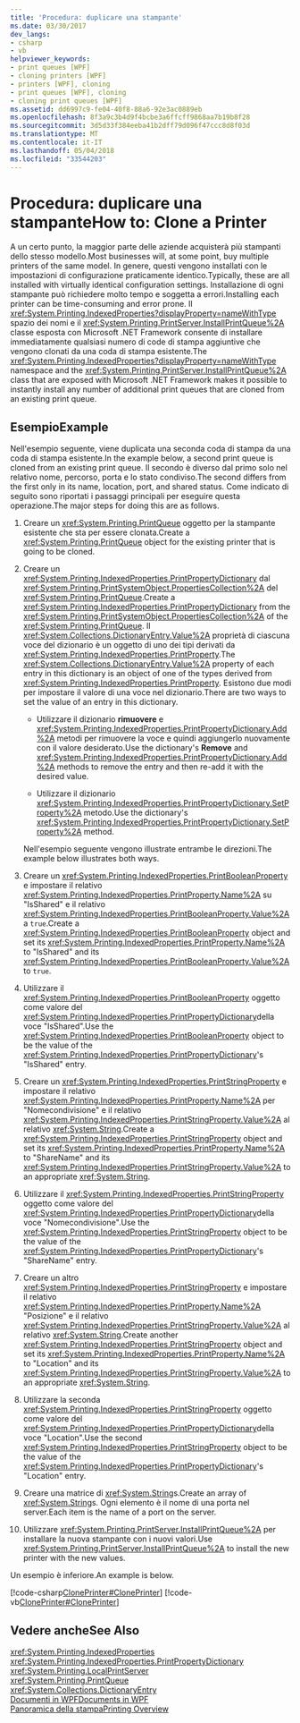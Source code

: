```yaml
---
title: 'Procedura: duplicare una stampante'
ms.date: 03/30/2017
dev_langs:
- csharp
- vb
helpviewer_keywords:
- print queues [WPF]
- cloning printers [WPF]
- printers [WPF], cloning
- print queues [WPF], cloning
- cloning print queues [WPF]
ms.assetid: dd6997c9-fe04-40f8-88a6-92e3ac0889eb
ms.openlocfilehash: 8f3a9c3b4d9f4bcbe3a6ffcff9868aa7b19b8f28
ms.sourcegitcommit: 3d5d33f384eeba41b2dff79d096f47ccc8d8f03d
ms.translationtype: MT
ms.contentlocale: it-IT
ms.lasthandoff: 05/04/2018
ms.locfileid: "33544203"
---
```

# <a name="how-to-clone-a-printer"></a><span data-ttu-id="95de3-102">Procedura: duplicare una stampante</span><span class="sxs-lookup"><span data-stu-id="95de3-102">How to: Clone a Printer</span></span>
<span data-ttu-id="95de3-103">A un certo punto, la maggior parte delle aziende acquisterà più stampanti dello stesso modello.</span><span class="sxs-lookup"><span data-stu-id="95de3-103">Most businesses will, at some point, buy multiple printers of the same model.</span></span> <span data-ttu-id="95de3-104">In genere, questi vengono installati con le impostazioni di configurazione praticamente identico.</span><span class="sxs-lookup"><span data-stu-id="95de3-104">Typically, these are all installed with virtually identical configuration settings.</span></span> <span data-ttu-id="95de3-105">Installazione di ogni stampante può richiedere molto tempo e soggetta a errori.</span><span class="sxs-lookup"><span data-stu-id="95de3-105">Installing each printer can be time-consuming and error prone.</span></span> <span data-ttu-id="95de3-106">Il <xref:System.Printing.IndexedProperties?displayProperty=nameWithType> spazio dei nomi e il <xref:System.Printing.PrintServer.InstallPrintQueue%2A> classe esposta con Microsoft .NET Framework consente di installare immediatamente qualsiasi numero di code di stampa aggiuntive che vengono clonati da una coda di stampa esistente.</span><span class="sxs-lookup"><span data-stu-id="95de3-106">The <xref:System.Printing.IndexedProperties?displayProperty=nameWithType> namespace and the <xref:System.Printing.PrintServer.InstallPrintQueue%2A> class that are exposed with Microsoft .NET Framework makes it possible to instantly install any number of additional print queues that are cloned from an existing print queue.</span></span>  
  
## <a name="example"></a><span data-ttu-id="95de3-107">Esempio</span><span class="sxs-lookup"><span data-stu-id="95de3-107">Example</span></span>  
 <span data-ttu-id="95de3-108">Nell'esempio seguente, viene duplicata una seconda coda di stampa da una coda di stampa esistente.</span><span class="sxs-lookup"><span data-stu-id="95de3-108">In the example below, a second print queue is cloned from an existing print queue.</span></span> <span data-ttu-id="95de3-109">Il secondo è diverso dal primo solo nel relativo nome, percorso, porta e lo stato condiviso.</span><span class="sxs-lookup"><span data-stu-id="95de3-109">The second differs from the first only in its name, location, port, and shared status.</span></span> <span data-ttu-id="95de3-110">Come indicato di seguito sono riportati i passaggi principali per eseguire questa operazione.</span><span class="sxs-lookup"><span data-stu-id="95de3-110">The major steps for doing this are as follows.</span></span>  
  
1.  <span data-ttu-id="95de3-111">Creare un <xref:System.Printing.PrintQueue> oggetto per la stampante esistente che sta per essere clonata.</span><span class="sxs-lookup"><span data-stu-id="95de3-111">Create a <xref:System.Printing.PrintQueue> object for the existing printer that is going to be cloned.</span></span>  
  
2.  <span data-ttu-id="95de3-112">Creare un <xref:System.Printing.IndexedProperties.PrintPropertyDictionary> dal <xref:System.Printing.PrintSystemObject.PropertiesCollection%2A> del <xref:System.Printing.PrintQueue>.</span><span class="sxs-lookup"><span data-stu-id="95de3-112">Create a <xref:System.Printing.IndexedProperties.PrintPropertyDictionary> from the <xref:System.Printing.PrintSystemObject.PropertiesCollection%2A> of the <xref:System.Printing.PrintQueue>.</span></span> <span data-ttu-id="95de3-113">Il <xref:System.Collections.DictionaryEntry.Value%2A> proprietà di ciascuna voce del dizionario è un oggetto di uno dei tipi derivati da <xref:System.Printing.IndexedProperties.PrintProperty>.</span><span class="sxs-lookup"><span data-stu-id="95de3-113">The <xref:System.Collections.DictionaryEntry.Value%2A> property of each entry in this dictionary is an object of one of the types derived from <xref:System.Printing.IndexedProperties.PrintProperty>.</span></span> <span data-ttu-id="95de3-114">Esistono due modi per impostare il valore di una voce nel dizionario.</span><span class="sxs-lookup"><span data-stu-id="95de3-114">There are two ways to set the value of an entry in this dictionary.</span></span>  
  
    -   <span data-ttu-id="95de3-115">Utilizzare il dizionario **rimuovere** e <xref:System.Printing.IndexedProperties.PrintPropertyDictionary.Add%2A> metodi per rimuovere la voce e quindi aggiungerlo nuovamente con il valore desiderato.</span><span class="sxs-lookup"><span data-stu-id="95de3-115">Use the dictionary's **Remove** and <xref:System.Printing.IndexedProperties.PrintPropertyDictionary.Add%2A> methods to remove the entry and then re-add it with the desired value.</span></span>  
  
    -   <span data-ttu-id="95de3-116">Utilizzare il dizionario <xref:System.Printing.IndexedProperties.PrintPropertyDictionary.SetProperty%2A> metodo.</span><span class="sxs-lookup"><span data-stu-id="95de3-116">Use the dictionary's <xref:System.Printing.IndexedProperties.PrintPropertyDictionary.SetProperty%2A> method.</span></span>  
  
     <span data-ttu-id="95de3-117">Nell'esempio seguente vengono illustrate entrambe le direzioni.</span><span class="sxs-lookup"><span data-stu-id="95de3-117">The example below illustrates both ways.</span></span>  
  
3.  <span data-ttu-id="95de3-118">Creare un <xref:System.Printing.IndexedProperties.PrintBooleanProperty> e impostare il relativo <xref:System.Printing.IndexedProperties.PrintProperty.Name%2A> su "IsShared" e il relativo <xref:System.Printing.IndexedProperties.PrintBooleanProperty.Value%2A> a `true`.</span><span class="sxs-lookup"><span data-stu-id="95de3-118">Create a <xref:System.Printing.IndexedProperties.PrintBooleanProperty> object and set its <xref:System.Printing.IndexedProperties.PrintProperty.Name%2A> to "IsShared" and its <xref:System.Printing.IndexedProperties.PrintBooleanProperty.Value%2A> to `true`.</span></span>  
  
4.  <span data-ttu-id="95de3-119">Utilizzare il <xref:System.Printing.IndexedProperties.PrintBooleanProperty> oggetto come valore del <xref:System.Printing.IndexedProperties.PrintPropertyDictionary>della voce "IsShared".</span><span class="sxs-lookup"><span data-stu-id="95de3-119">Use the <xref:System.Printing.IndexedProperties.PrintBooleanProperty> object to be the value of the <xref:System.Printing.IndexedProperties.PrintPropertyDictionary>'s "IsShared" entry.</span></span>  
  
5.  <span data-ttu-id="95de3-120">Creare un <xref:System.Printing.IndexedProperties.PrintStringProperty> e impostare il relativo <xref:System.Printing.IndexedProperties.PrintProperty.Name%2A> per "Nomecondivisione" e il relativo <xref:System.Printing.IndexedProperties.PrintStringProperty.Value%2A> al relativo <xref:System.String>.</span><span class="sxs-lookup"><span data-stu-id="95de3-120">Create a <xref:System.Printing.IndexedProperties.PrintStringProperty> object and set its <xref:System.Printing.IndexedProperties.PrintProperty.Name%2A> to "ShareName" and its <xref:System.Printing.IndexedProperties.PrintStringProperty.Value%2A> to an appropriate <xref:System.String>.</span></span>  
  
6.  <span data-ttu-id="95de3-121">Utilizzare il <xref:System.Printing.IndexedProperties.PrintStringProperty> oggetto come valore del <xref:System.Printing.IndexedProperties.PrintPropertyDictionary>della voce "Nomecondivisione".</span><span class="sxs-lookup"><span data-stu-id="95de3-121">Use the <xref:System.Printing.IndexedProperties.PrintStringProperty> object to be the value of the <xref:System.Printing.IndexedProperties.PrintPropertyDictionary>'s "ShareName" entry.</span></span>  
  
7.  <span data-ttu-id="95de3-122">Creare un altro <xref:System.Printing.IndexedProperties.PrintStringProperty> e impostare il relativo <xref:System.Printing.IndexedProperties.PrintProperty.Name%2A> "Posizione" e il relativo <xref:System.Printing.IndexedProperties.PrintStringProperty.Value%2A> al relativo <xref:System.String>.</span><span class="sxs-lookup"><span data-stu-id="95de3-122">Create another <xref:System.Printing.IndexedProperties.PrintStringProperty> object and set its <xref:System.Printing.IndexedProperties.PrintProperty.Name%2A> to "Location" and its <xref:System.Printing.IndexedProperties.PrintStringProperty.Value%2A> to an appropriate <xref:System.String>.</span></span>  
  
8.  <span data-ttu-id="95de3-123">Utilizzare la seconda <xref:System.Printing.IndexedProperties.PrintStringProperty> oggetto come valore del <xref:System.Printing.IndexedProperties.PrintPropertyDictionary>della voce "Location".</span><span class="sxs-lookup"><span data-stu-id="95de3-123">Use the second <xref:System.Printing.IndexedProperties.PrintStringProperty> object to be the value of the <xref:System.Printing.IndexedProperties.PrintPropertyDictionary>'s "Location" entry.</span></span>  
  
9. <span data-ttu-id="95de3-124">Creare una matrice di <xref:System.String>s.</span><span class="sxs-lookup"><span data-stu-id="95de3-124">Create an array of <xref:System.String>s.</span></span> <span data-ttu-id="95de3-125">Ogni elemento è il nome di una porta nel server.</span><span class="sxs-lookup"><span data-stu-id="95de3-125">Each item is the name of a port on the server.</span></span>  
  
10. <span data-ttu-id="95de3-126">Utilizzare <xref:System.Printing.PrintServer.InstallPrintQueue%2A> per installare la nuova stampante con i nuovi valori.</span><span class="sxs-lookup"><span data-stu-id="95de3-126">Use <xref:System.Printing.PrintServer.InstallPrintQueue%2A> to install the new printer with the new values.</span></span>  
  
 <span data-ttu-id="95de3-127">Un esempio è inferiore.</span><span class="sxs-lookup"><span data-stu-id="95de3-127">An example is below.</span></span>  
  
 [!code-csharp[ClonePrinter#ClonePrinter](../../../../samples/snippets/csharp/VS_Snippets_Wpf/ClonePrinter/CSharp/Program.cs#cloneprinter)]
 [!code-vb[ClonePrinter#ClonePrinter](../../../../samples/snippets/visualbasic/VS_Snippets_Wpf/ClonePrinter/visualbasic/program.vb#cloneprinter)]  
  
## <a name="see-also"></a><span data-ttu-id="95de3-128">Vedere anche</span><span class="sxs-lookup"><span data-stu-id="95de3-128">See Also</span></span>  
 <xref:System.Printing.IndexedProperties>  
 <xref:System.Printing.IndexedProperties.PrintPropertyDictionary>  
 <xref:System.Printing.LocalPrintServer>  
 <xref:System.Printing.PrintQueue>  
 <xref:System.Collections.DictionaryEntry>  
 [<span data-ttu-id="95de3-129">Documenti in WPF</span><span class="sxs-lookup"><span data-stu-id="95de3-129">Documents in WPF</span></span>](../../../../docs/framework/wpf/advanced/documents-in-wpf.md)  
 [<span data-ttu-id="95de3-130">Panoramica della stampa</span><span class="sxs-lookup"><span data-stu-id="95de3-130">Printing Overview</span></span>](../../../../docs/framework/wpf/advanced/printing-overview.md)
